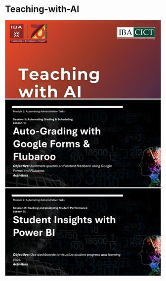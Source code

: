 # Teaching-with-AI
![Teaching with AI](Images/Image3.png)
![Teaching with AI](Images/Image.png)
![Teaching with AI](Images/Image1.png)
